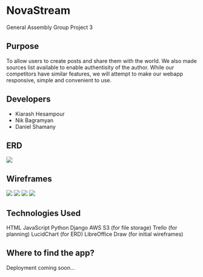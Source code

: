 # NovaStream
General Assembly Group Project 3

## Purpose
To allow users to create posts and share them with the world. We also made sources list available to enable authentisity of the author. While our competitors have similar features, we will attempt to make our webapp responsive, simple and convenient to use.

## Developers
- Kiarash Hesampour
- Nik Bagramyan
- Daniel Shamany

## ERD

<img src="./static/images/ERD.png">

## Wireframes

<img src="./static/images/WF-1">
<img src="./static/images/WF-2">
<img src="./static/images/WF-3">
<img src="./static/images/WF-4">

## Technologies Used
HTML
JavaScript
Python
Django
AWS S3 (for file storage)
Trello (for planning)
LucidChart (for ERD)
LibreOffice Draw (for initial wireframes)

## Where to find the app?
Deployment coming soon...

